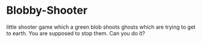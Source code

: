 # Blobby-Shooter
little shooter game which a green blob shoots ghosts which are trying to get to earth. You are supposed to stop them. Can you do it?
